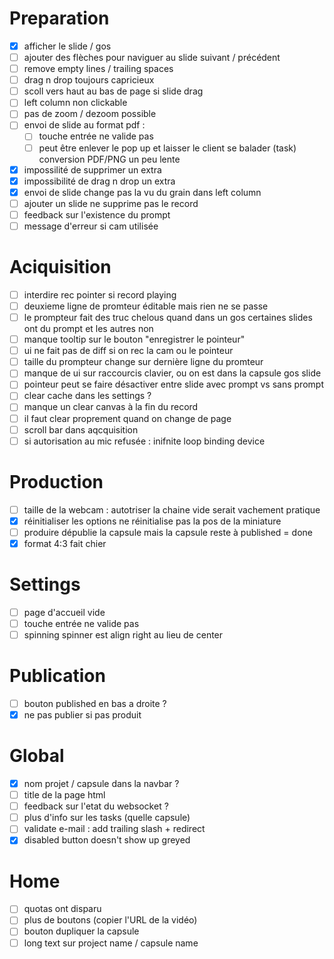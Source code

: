 
# Preparation
 - [x] afficher le slide / gos
 - [ ] ajouter des flèches pour naviguer au slide suivant / précédent
 - [ ] remove empty lines / trailing spaces
 - [ ] drag n drop toujours capricieux
 - [ ] scoll vers haut au bas de page si slide drag
 - [ ] left column non clickable
 - [ ] pas de zoom / dezoom possible
 - [ ] envoi de slide au format pdf :
   - [ ] touche entrée ne valide pas
   - [ ] peut être enlever le pop up et laisser le client se balader (task) conversion PDF/PNG un peu lente
 - [x] impossilité de supprimer un extra
 - [x] impossibilité de drag n drop un extra
 - [x] envoi de slide change pas la vu du grain dans left column
 - [ ] ajouter un slide ne supprime pas le record
 - [ ] feedback sur l'existence du prompt
 - [ ] message d'erreur si cam utilisée
  
# Aciquisition
 - [ ] interdire rec pointer si record playing
 - [ ] deuxieme ligne de promteur éditable mais rien ne se passe
 - [ ] le prompteur fait des truc chelous quand dans un gos certaines slides ont du prompt et les autres non
 - [ ] manque tooltip sur le bouton "enregistrer le pointeur"
 - [ ] ui ne fait pas de diff si on rec la cam ou le pointeur
 - [ ] taille du prompteur change sur dernière ligne du promteur
 - [ ] manque de ui sur raccourcis clavier, ou on est dans la capsule gos slide
 - [ ] pointeur peut se faire désactiver entre slide avec prompt vs sans prompt
 - [ ] clear cache dans les settings ?
 - [ ] manque un clear canvas à la fin du record
 - [ ] il faut clear proprement quand on change de page
 - [ ] scroll bar dans aqcquisition
 - [ ] si autorisation au mic refusée : inifnite loop binding device

# Production
 - [ ] taille de la webcam : autotriser la chaine vide serait vachement pratique
 - [x] réinitialiser les options ne réinitialise pas la pos de la miniature
 - [ ] produire dépublie la capsule mais la capsule reste à published = done
 - [x] format 4:3 fait chier

# Settings
 - [ ] page d'accueil vide
 - [ ] touche entrée ne valide pas
 - [ ] spinning spinner est align right au lieu de center

# Publication
 - [ ] bouton published en bas a droite ?
 - [x] ne pas publier si pas produit

# Global
 - [x] nom projet / capsule dans la navbar ?
 - [ ] title de la page html
 - [ ] feedback sur l'etat du websocket ?
 - [ ] plus d'info sur les tasks (quelle capsule)
 - [ ] validate e-mail : add trailing slash + redirect
 - [x] disabled button doesn't show up greyed

# Home
 - [ ] quotas ont disparu
 - [ ] plus de boutons (copier l'URL de la vidéo)
 - [ ] bouton dupliquer la capsule
 - [ ] long text sur project name / capsule name